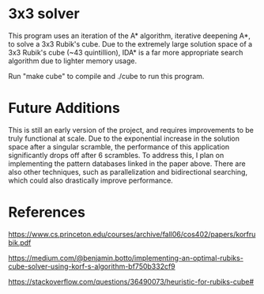 # 3x3 solver
 
This program uses an iteration of the A* algorithm, iterative deepening A*, to solve a 3x3 Rubik's cube. Due to the extremely large solution space of a 3x3 Rubik's cube (~43 quintillion), IDA* is a far more appropriate search algorithm due to lighter memory usage.

Run "make cube" to compile and ./cube to run this program. 

# Future Additions
This is still an early version of the project, and requires improvements to be truly functional at scale. Due to the exponential increase in the solution space after a singular scramble, the performance of this application significantly drops off after 6 scrambles. To address this, I plan on implementing the pattern databases linked in the paper above. There are also other techniques, such as parallelization and bidirectional searching, which could also drastically improve performance. 

# References 
https://www.cs.princeton.edu/courses/archive/fall06/cos402/papers/korfrubik.pdf 

https://medium.com/@benjamin.botto/implementing-an-optimal-rubiks-cube-solver-using-korf-s-algorithm-bf750b332cf9

https://stackoverflow.com/questions/36490073/heuristic-for-rubiks-cube#

